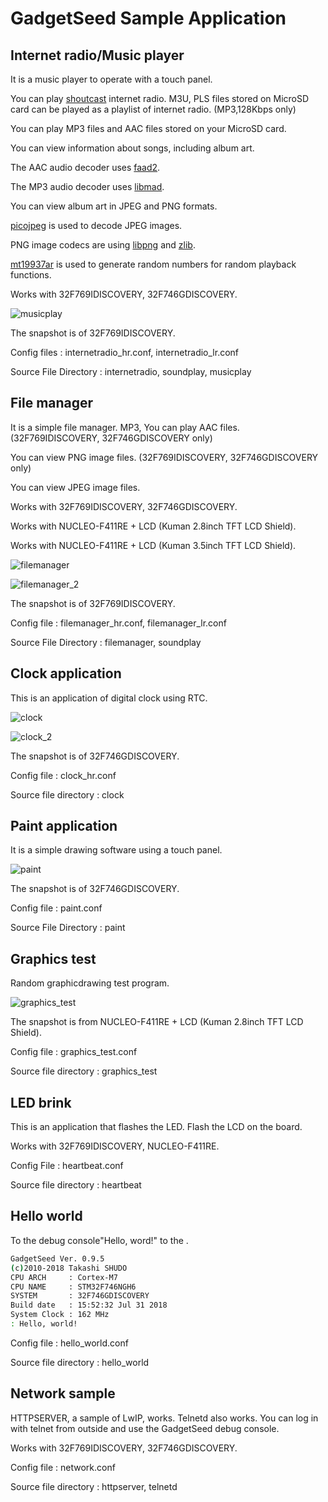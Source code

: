 # GadgetSeed Sample Application

## Internet radio/Music player

   It is a music player to operate with a touch panel.

   You can play [shoutcast](https://directory.shoutcast.com/) internet radio.
   M3U, PLS files stored on MicroSD card can be played as a playlist of internet radio. (MP3,128Kbps only)

   You can play MP3 files and AAC files stored on your MicroSD card.

   You can view information about songs, including album art.

   The AAC audio decoder uses [faad2](https://github.com/dsvensson/faad2).

   The MP3 audio decoder uses [libmad](https://www.underbit.com/products/mad/).

   You can view album art in JPEG and PNG formats.

   [picojpeg](https://code.google.com/archive/p/picojpeg/) is used to decode JPEG images.

   PNG image codecs are using [libpng](http://www.libpng.org/pub/png/) and [zlib](https://zlib.net/).

   [mt19937ar](http://www.math.sci.hiroshima-u.ac.jp/m-mat/MT2002/MT2002/mt19937ar.html) is used to generate random numbers for random playback functions.

   Works with 32F769IDISCOVERY, 32F746GDISCOVERY.

   ![musicplay](internetradio.png)

   The snapshot is of 32F769IDISCOVERY.

   Config files : internetradio_hr.conf, internetradio_lr.conf

   Source File Directory : internetradio, soundplay, musicplay

## File manager

   It is a simple file manager. MP3, You can play AAC files. (32F769IDISCOVERY, 32F746GDISCOVERY only)

   You can view PNG image files. (32F769IDISCOVERY, 32F746GDISCOVERY only)

   You can view JPEG image files.

   Works with 32F769IDISCOVERY, 32F746GDISCOVERY.

   Works with NUCLEO-F411RE + LCD (Kuman 2.8inch TFT LCD Shield).

   Works with NUCLEO-F411RE + LCD (Kuman 3.5inch TFT LCD Shield).

   ![filemanager](filemanager.png)

   ![filemanager_2](filemanager_2.png)

   The snapshot is of 32F769IDISCOVERY.

   Config file : filemanager_hr.conf, filemanager_lr.conf

   Source File Directory : filemanager, soundplay

## Clock application

   This is an application of digital clock using RTC.

   ![clock](clock.png)

   ![clock_2](clock_2.png)

   The snapshot is of 32F746GDISCOVERY.

   Config file : clock_hr.conf

   Source file directory : clock

## Paint application

   It is a simple drawing software using a touch panel.

   ![paint](paint.png)

   The snapshot is of 32F746GDISCOVERY.

   Config file : paint.conf

   Source File Directory : paint

## Graphics test

   Random graphicdrawing test program.

   ![graphics_test](graphics_test.png)

   The snapshot is from NUCLEO-F411RE + LCD (Kuman 2.8inch TFT LCD Shield).

   Config file : graphics_test.conf

   Source file directory : graphics_test

## LED brink

   This is an application that flashes the LED.
   Flash the LCD on the board.

   Works with 32F769IDISCOVERY, NUCLEO-F411RE.

   Config File : heartbeat.conf

   Source file directory : heartbeat

## Hello world

   To the debug console"Hello, word!" to the <a0></a0>.

   ```sh
   GadgetSeed Ver. 0.9.5
   (c)2010-2018 Takashi SHUDO
   CPU ARCH     : Cortex-M7
   CPU NAME     : STM32F746NGH6
   SYSTEM       : 32F746GDISCOVERY
   Build date   : 15:52:32 Jul 31 2018
   System Clock : 162 MHz
   : Hello, world!
   ```

   Config file : hello_world.conf

   Source file directory : hello_world

## Network sample

   HTTPSERVER, a sample of LwIP, works. Telnetd also works.
   You can log in with telnet from outside and use the GadgetSeed debug console.

   Works with 32F769IDISCOVERY, 32F746GDISCOVERY.

   Config file : network.conf

   Source file directory : httpserver, telnetd
